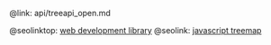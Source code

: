 @link: api/treeapi_open.md

@seolinktop: [web development library](https://webix.com)
@seolink: [javascript treemap](https://webix.com/widget/treemap/)